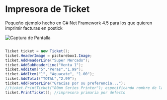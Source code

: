 # Impresora de Ticket

Pequeño ejemplo hecho en C# Net Framework 4.5 para los que quieren imprimir facturas en postick

![Captura de Pantalla](https://raw.githubusercontent.com/RicardoValladares/Impresora_de_Ticket/main/ticket.png)

```cs

Ticket ticket = new Ticket();
ticket.HeaderImage = picturebox1.Image;
ticket.AddHeaderLine("Super Mercado");
ticket.AddSubHeaderLine("Venta 1");
ticket.AddItem("5","Peras","1.99");
ticket.AddItem("1", "Aguacate", "1.00");
ticket.AddTotal("TOTAL","2.99");
ticket.AddFooterLine("Gracias por su preferencia...");
//ticket.PrintTicket("80mm Series Printer"); especificando nombre de la impresora
ticket.PrintTicket(); //impresora primaria por defecto

```

